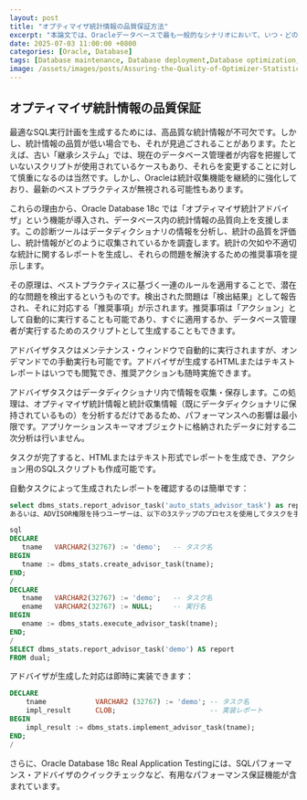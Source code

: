 ```yaml
---
layout: post
title: "オプティマイザ統計情報の品質保証方法"
excerpt: "本論文では、Oracleデータベースで最も一般的なシナリオにおいて、いつ・どのように統計情報を収集すべきか詳細に説明します。"
date: 2025-07-03 11:00:00 +0800
categories: [Oracle, Database]
tags: [Database maintenance, Database deployment,Database optimization, oracle]
image: /assets/images/posts/Assuring-the-Quality-of-Optimizer-Statistics.jpg
---
```


## オプティマイザ統計情報の品質保証
最適なSQL実行計画を生成するためには、高品質な統計情報が不可欠です。しかし、統計情報の品質が低い場合でも、それが見過ごされることがあります。たとえば、古い「継承システム」では、現在のデータベース管理者が内容を把握していないスクリプトが使用されているケースもあり、それらを変更することに対して慎重になるのは当然です。しかし、Oracleは統計収集機能を継続的に強化しており、最新のベストプラクティスが無視される可能性もあります。 

これらの理由から、Oracle Database 18c では「オプティマイザ統計アドバイザ」という機能が導入され、データベース内の統計情報の品質向上を支援します。この診断ツールはデータディクショナリの情報を分析し、統計の品質を評価し、統計情報がどのように収集されているかを調査します。統計の欠如や不適切な統計に関するレポートを生成し、それらの問題を解決するための推奨事項を提示します。

その原理は、ベストプラクティスに基づく一連のルールを適用することで、潜在的な問題を検出するというものです。検出された問題は「検出結果」として報告され、それに対応する「推奨事項」が示されます。推奨事項は「アクション」として自動的に実行することも可能であり、すぐに適用するか、データベース管理者が実行するためのスクリプトとして生成することもできます。

アドバイザタスクはメンテナンス・ウィンドウで自動的に実行されますが、オンデマンドでの手動実行も可能です。アドバイザが生成するHTMLまたはテキストレポートはいつでも閲覧でき、推奨アクションも随時実施できます。  

アドバイザタスクはデータディクショナリ内で情報を収集・保存します。この処理は、オプティマイザ統計情報と統計収集情報（既にデータディクショナリに保持されているもの）を分析するだけであるため、パフォーマンスへの影響は最小限です。アプリケーションスキーマオブジェクトに格納されたデータに対する二次分析は行いません。

タスクが完了すると、HTMLまたはテキスト形式でレポートを生成でき、アクション用のSQLスクリプトも作成可能です。

自動タスクによって生成されたレポートを確認するのは簡単です：
```sql
select dbms_stats.report_advisor_task('auto_stats_advisor_task') as report from dual;
あるいは、ADVISOR権限を持つユーザーは、以下の3ステップのプロセスを使用してタスクを手動で実行し、結果をレポートできます：

sql
DECLARE
   tname   VARCHAR2(32767) := 'demo';   -- タスク名
BEGIN
   tname := dbms_stats.create_advisor_task(tname);
END;
/
DECLARE
   tname   VARCHAR2(32767) := 'demo';   -- タスク名
   ename   VARCHAR2(32767) := NULL;     -- 実行名
BEGIN
   ename := dbms_stats.execute_advisor_task(tname);
END;
/
SELECT dbms_stats.report_advisor_task('demo') AS report
FROM dual;
```

アドバイザが生成した対応は即時に実装できます：

```SQL
DECLARE
    tname            VARCHAR2 (32767) := 'demo'; -- タスク名
    impl_result      CLOB;                       -- 実装レポート
BEGIN
    impl_result := dbms_stats.implement_advisor_task(tname);
END;
/
```

さらに、Oracle Database 18c Real Application Testingには、SQLパフォーマンス・アドバイザのクイックチェックなど、有用なパフォーマンス保証機能が含まれています。
